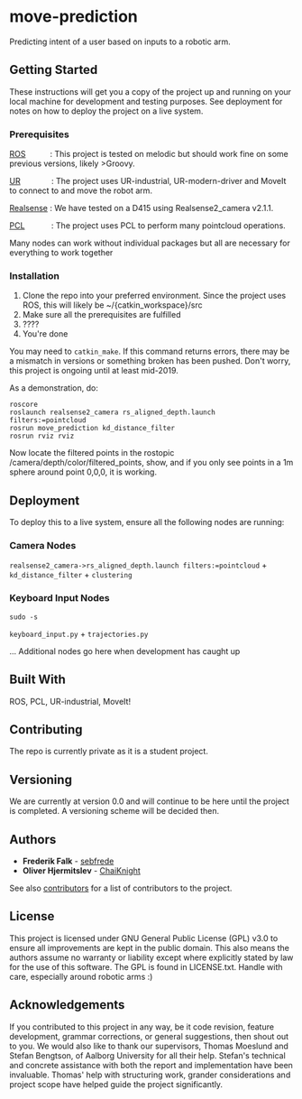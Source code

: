 # move-prediction
Predicting intent of a user based on inputs to a robotic arm.

## Getting Started

These instructions will get you a copy of the project up and running on your local machine for development and testing purposes. See deployment for notes on how to deploy the project on a live system.

### Prerequisites

[ROS](http://wiki.ros.org/ROS/Installation)&nbsp;&nbsp;&nbsp;&nbsp;&nbsp;&nbsp;&nbsp;&nbsp;&nbsp;&nbsp;&nbsp;: This project is tested on melodic but should work fine on some previous versions, likely >Groovy.

[UR](https://github.com/ros-industrial/universal_robot)&nbsp;&nbsp;&nbsp;&nbsp;&nbsp;&nbsp;&nbsp;&nbsp;&nbsp;&nbsp;&nbsp;&nbsp;&nbsp;&nbsp;: The project uses UR-industrial, UR-modern-driver and MoveIt to connect to and move the robot arm. 

[Realsense](https://github.com/IntelRealSense/librealsense/blob/master/doc/installation.md)&nbsp;: We have tested on a D415 using Realsense2_camera v2.1.1. 

[PCL](http://www.pointclouds.org/downloads/)&nbsp;&nbsp;&nbsp;&nbsp;&nbsp;&nbsp;&nbsp;&nbsp;&nbsp;&nbsp;&nbsp;&nbsp;: The project uses PCL to perform many pointcloud operations.

Many nodes can work without individual packages but all are necessary for everything to work together

### Installation

1. Clone the repo into your preferred environment. Since the project uses ROS, this will likely be ~/{catkin_workspace}/src
2. Make sure all the prerequisites are fulfilled
3. ????
4. You're done

You may need to `catkin_make`. If this command returns errors, there may be a mismatch in versions or something broken has been pushed. Don't worry, this project is ongoing until at least mid-2019.

As a demonstration, do:

```
roscore
roslaunch realsense2_camera rs_aligned_depth.launch filters:=pointcloud
rosrun move_prediction kd_distance_filter
rosrun rviz rviz
```

Now locate the filtered points in the rostopic /camera/depth/color/filtered_points, show, and if you only see points in a 1m sphere around point 0,0,0, it is working.

## Deployment

To deploy this to a live system, ensure all the following nodes are running:

### Camera Nodes

`realsense2_camera->rs_aligned_depth.launch filters:=pointcloud` + `kd_distance_filter` + `clustering`

### Keyboard Input Nodes

`sudo -s`

`keyboard_input.py` + `trajectories.py`

... Additional nodes go here when development has caught up

## Built With

ROS, PCL, UR-industrial, MoveIt!

## Contributing

The repo is currently private as it is a student project.

## Versioning

We are currently at version 0.0 and will continue to be here until the project is completed. A versioning scheme will be decided then.

## Authors

* **Frederik Falk** - [sebfrede](https://github.com/sebfrede)
* **Oliver Hjermitslev** - [ChaiKnight](https://github.com/ChaiKnight)

See also [contributors](github.com/ChaiKnight/move-prediction/contributors) for a list of contributors to the project.

## License

This project is licensed under GNU General Public License (GPL) v3.0 to ensure all improvements are kept in the public domain. This also means the authors assume no warranty or liability except where explicitly stated by law for the use of this software. The GPL is found in LICENSE.txt. Handle with care, especially around robotic arms :)

## Acknowledgements

If you contributed to this project in any way, be it code revision, feature development, grammar corrections, or general suggestions, then shout out to you.
We would also like to thank our supervisors, Thomas Moeslund and Stefan Bengtson, of Aalborg University for all their help. Stefan's technical and concrete assistance with both the report and implementation have been invaluable. Thomas' help with structuring work, grander considerations and project scope have helped guide the project significantly.

